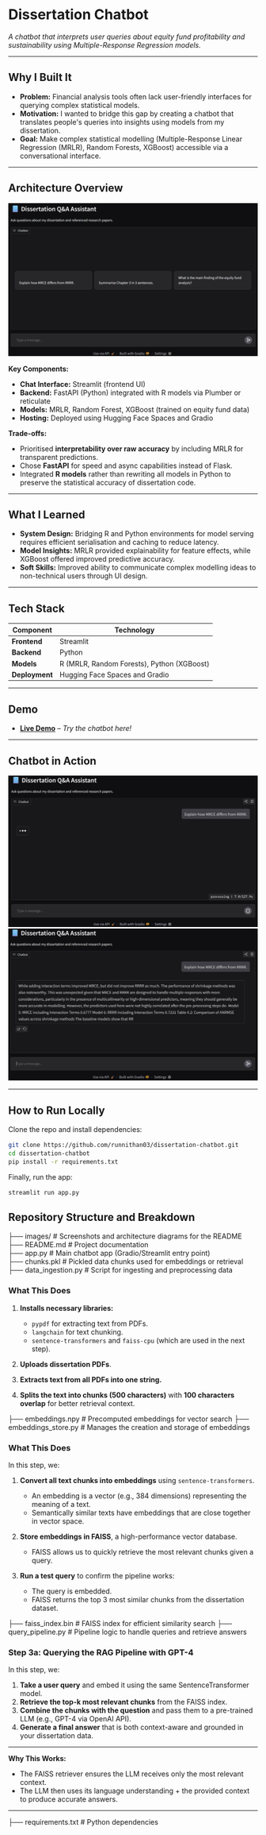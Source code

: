 # Dissertation Chatbot

*A chatbot that interprets user queries about equity fund profitability and sustainability using Multiple-Response Regression models.*

---

## **Why I Built It**
- **Problem:** Financial analysis tools often lack user-friendly interfaces for querying complex statistical models.  
- **Motivation:** I wanted to bridge this gap by creating a chatbot that translates people's queries into insights using models from my dissertation.  
- **Goal:** Make complex statistical modelling (Multiple-Response Linear Regression (MRLR), Random Forests, XGBoost) accessible via a conversational interface.

---

## **Architecture Overview**
![Architecture Diagram](images/architecture.png)  

**Key Components:**
- **Chat Interface:** Streamlit (frontend UI)  
- **Backend:** FastAPI (Python) integrated with R models via Plumber or reticulate  
- **Models:** MRLR, Random Forest, XGBoost (trained on equity fund data)  
- **Hosting:** Deployed using Hugging Face Spaces and Gradio 

**Trade-offs:**
- Prioritised **interpretability over raw accuracy** by including MRLR for transparent predictions.
- Chose **FastAPI** for speed and async capabilities instead of Flask.
- Integrated **R models** rather than rewriting all models in Python to preserve the statistical accuracy of dissertation code.

---

## **What I Learned**
- **System Design:** Bridging R and Python environments for model serving requires efficient serialisation and caching to reduce latency.
- **Model Insights:** MRLR provided explainability for feature effects, while XGBoost offered improved predictive accuracy.
- **Soft Skills:** Improved ability to communicate complex modelling ideas to non-technical users through UI design.

---

## **Tech Stack**
| Component  | Technology |
|------------|------------|
| **Frontend**   | Streamlit |
| **Backend**    | Python |
| **Models**     | R (MRLR, Random Forests), Python (XGBoost) |
| **Deployment** | Hugging Face Spaces and Gradio |

---

## **Demo**
- **[Live Demo]([https://huggingface.co/spaces/runnithan03/dissertation-chatbot])** – *Try the chatbot here!*  

---

## **Chatbot in Action** 
![Chatbot Screenshot](images/intermediate.png)  
![Chatbot Outputs](images/model-output.png)  

---

## **How to Run Locally**
Clone the repo and install dependencies:
```bash
git clone https://github.com/runnithan03/dissertation-chatbot.git
cd dissertation-chatbot
pip install -r requirements.txt
```

Finally, run the app:
```bash
streamlit run app.py
```

## **Repository Structure and Breakdown** 
├── images/ # Screenshots and architecture diagrams for the README  
├── README.md # Project documentation  
├── app.py # Main chatbot app (Gradio/Streamlit entry point)  
├── chunks.pkl # Pickled data chunks used for embeddings or retrieval  
├── data_ingestion.py # Script for ingesting and preprocessing data

### What This Does

1. **Installs necessary libraries:**
   - `pypdf` for extracting text from PDFs.
   - `langchain` for text chunking.
   - `sentence-transformers` and `faiss-cpu` (which are used in the next step).

2. **Uploads dissertation PDFs**.

3. **Extracts text from all PDFs into one string.**

4. **Splits the text into chunks (500 characters)** with **100 characters overlap** for better retrieval context.

├── embeddings.npy # Precomputed embeddings for vector search
├── embeddings_store.py # Manages the creation and storage of embeddings

### What This Does

In this step, we:
1. **Convert all text chunks into embeddings** using `sentence-transformers`.  
   - An embedding is a vector (e.g., 384 dimensions) representing the meaning of a text.  
   - Semantically similar texts have embeddings that are close together in vector space.

2. **Store embeddings in FAISS**, a high-performance vector database.  
   - FAISS allows us to quickly retrieve the most relevant chunks given a query.

3. **Run a test query** to confirm the pipeline works:
   - The query is embedded.
   - FAISS returns the top 3 most similar chunks from the dissertation dataset.

├── faiss_index.bin # FAISS index for efficient similarity search
├── query_pipeline.py # Pipeline logic to handle queries and retrieve answers

### Step 3a: Querying the RAG Pipeline with GPT-4

In this step, we:
1. **Take a user query** and embed it using the same SentenceTransformer model.
2. **Retrieve the top-k most relevant chunks** from the FAISS index.
3. **Combine the chunks with the question** and pass them to a pre-trained LLM (e.g., GPT-4 via OpenAI API).
4. **Generate a final answer** that is both context-aware and grounded in your dissertation data.

---

**Why This Works:**
- The FAISS retriever ensures the LLM receives only the most relevant context.
- The LLM then uses its language understanding + the provided context to produce accurate answers.

---

├── requirements.txt # Python dependencies
